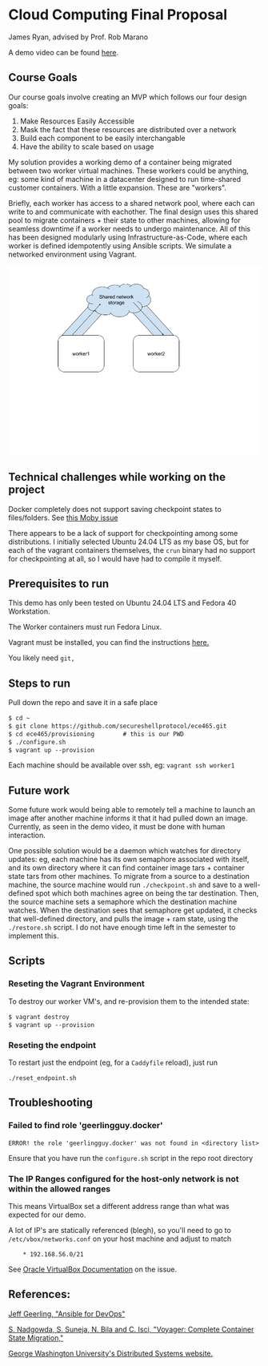 # Cloud Computing Final Proposal
James Ryan, advised by Prof. Rob Marano

A demo video can be found [here](https://youtu.be/-2rc3Oy66FU).

## Course Goals

Our course goals involve creating an MVP which follows our four design goals:

1. Make Resources Easily Accessible
2. Mask the fact that these resources are distributed over a network
3. Build each component to be easily interchangable
4. Have the ability to scale based on usage

My solution provides a working demo of a container being migrated between two
worker virtual machines. These workers could be anything, eg: some kind of
machine in a datacenter designed to run time-shared customer containers. With a
little expansion. These are "workers".

Briefly, each worker has access to a shared network pool, where each can write
to and communicate with eachother. The final design uses this shared pool to
migrate containers + their state to other machines, allowing for seamless
downtime if a worker needs to undergo maintenance. All of this has been designed
modularly using Infrastructure-as-Code, where each worker is defined
idempotently using Ansible scripts. We simulate a networked environment using
Vagrant.

![architecture](./arch.png)

## Technical challenges while working on the project

Docker completely does not support saving checkpoint states to files/folders.
See [this Moby issue](https://github.com/moby/moby/issues/37344)

There appears to be a lack of support for checkpointing among some
distributions. I initially selected Ubuntu 24.04 LTS as my base OS, but for each
of the vagrant containers themselves, the `crun` binary had no support for
checkpointing at all, so I would have had to compile it myself.

## Prerequisites to run

This demo has only been tested on Ubuntu 24.04 LTS and Fedora 40 Workstation.

The Worker containers must run Fedora Linux.

Vagrant must be installed, you can find the instructions
[here.](https://developer.hashicorp.com/vagrant/install)

You likely need `git, `

## Steps to run

Pull down the repo and save it in a safe place
```
$ cd ~
$ git clone https://github.com/secureshellprotocol/ece465.git
$ cd ece465/provisioning        # this is our PWD
$ ./configure.sh
$ vagrant up --provision
```

Each machine should be available over ssh, eg: `vagrant ssh worker1`

## Future work

Some future work would being able to remotely tell a machine to launch an image
after another machine informs it that it had pulled down an image. Currently, as
seen in the demo video, it must be done with human interaction.

One possible solution would be a daemon which watches for directory updates: eg,
each machine has its own semaphore associated with itself, and its own directory
where it can find container image tars + container state tars from other
machines. To migrate from a source to a destination machine, the source machine
would run `./checkpoint.sh` and save to a well-defined spot which both machines
agree on being the tar destination. Then, the source machine sets a semaphore
which the destination machine watches. When the destination sees that semaphore
get updated, it checks that well-defined directory, and pulls the image + ram
state, using the `./restore.sh` script. I do not have enough time left in the
semester to implement this.

## Scripts 

### Reseting the Vagrant Environment

To destroy our worker VM's, and re-provision them to the intended state:
```
$ vagrant destroy
$ vagrant up --provision
```

### Reseting the endpoint

To restart just the endpoint (eg, for a `Caddyfile` reload), just run
```
./reset_endpoint.sh
```

## Troubleshooting

### Failed to find role 'geerlingguy.docker'

```
ERROR! the role 'geerlingguy.docker' was not found in <directory list>
```

Ensure that you have run the `configure.sh` script in the repo root directory

### The IP Ranges configured for the host-only network is not within the allowed ranges

This means VirtualBox set a different address range than what was expected for
our demo.

A lot of IP's are statically referenced (blegh), so you'll need to go to
`/etc/vbox/networks.conf` on your host machine and adjust to match
```
    * 192.168.56.0/21
```

See [Oracle VirtualBox
Documentation](https://www.virtualbox.org/manual/ch06.html#network_hostonly) on
the issue.

## References:

[Jeff Geerling, "Ansible for DevOps"](https://www.ansiblefordevops.com/)

[S. Nadgowda, S. Suneja, N. Bila and C. Isci, "Voyager: Complete Container State
Migration,"](https://ieeexplore.ieee.org/abstract/document/7980161)

[George Washington University's Distributed Systems website.](https://gwdistsys20.github.io/project/#milestone-1-select-a-topic)


